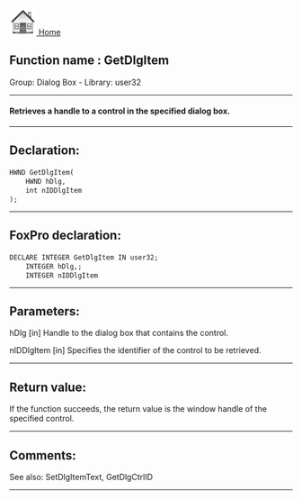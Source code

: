 [<img src="../../images/home.png"> Home ](https://github.com/VFPX/Win32API)  

## Function name : GetDlgItem
Group: Dialog Box - Library: user32    
***  


#### Retrieves a handle to a control in the specified dialog box. 
***  


## Declaration:
```foxpro  
HWND GetDlgItem(
	HWND hDlg,
	int nIDDlgItem
);  
```  
***  


## FoxPro declaration:
```foxpro  
DECLARE INTEGER GetDlgItem IN user32;
	INTEGER hDlg,;
	INTEGER nIDDlgItem  
```  
***  


## Parameters:
hDlg
[in] Handle to the dialog box that contains the control. 

nIDDlgItem
[in] Specifies the identifier of the control to be retrieved.   
***  


## Return value:
If the function succeeds, the return value is the window handle of the specified control.  
***  


## Comments:
See also: SetDlgItemText, GetDlgCtrlID   
  
***  

